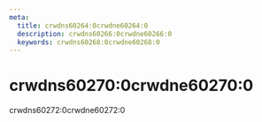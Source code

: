 ```yaml
---
meta:
  title: crwdns60264:0crwdne60264:0
  description: crwdns60266:0crwdne60266:0
  keywords: crwdns60268:0crwdne60268:0
---
```


# crwdns60270:0crwdne60270:0
crwdns60272:0crwdne60272:0

<entry-ad />

<doc-footer />
